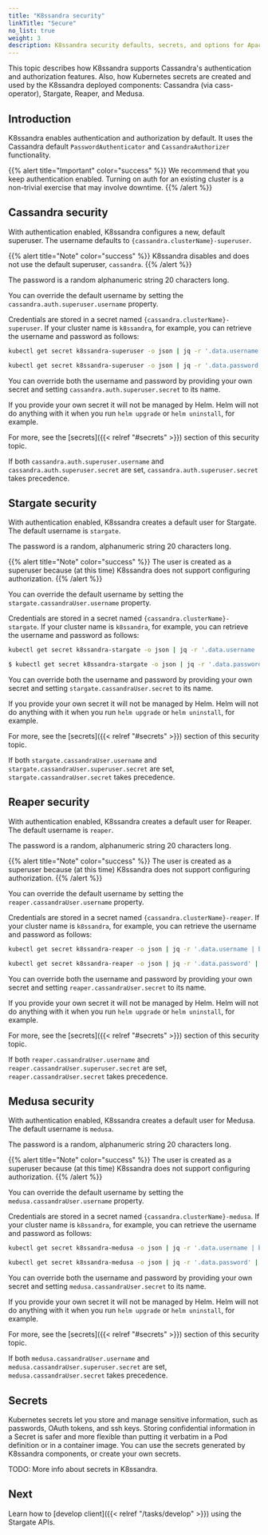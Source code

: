 ```yaml
---
title: "K8ssandra security"
linkTitle: "Secure"
no_list: true
weight: 3
description: K8ssandra security defaults, secrets, and options for Apache Cassandra&reg; authentication and role-based authorization.
---
```


This topic describes how K8ssandra supports Cassandra's authentication and authorization features. Also, how Kubernetes secrets are created and used by the K8ssandra deployed components: Cassandra (via cass-operator), Stargate, Reaper, and Medusa. 

## Introduction

K8ssandra enables authentication and authorization by default. It uses the Cassandra default `PasswordAuthenticator` and `CassandraAuthorizer` functionality.  

{{% alert title="Important" color="success" %}}
We recommend that you keep authentication enabled. Turning on auth for an existing cluster is a non-trivial exercise that may involve downtime.
{{% /alert %}}

## Cassandra security

With authentication enabled, K8ssandra configures a new, default superuser. The username defaults to `{cassandra.clusterName}-superuser`. 

{{% alert title="Note" color="success" %}}
K8ssandra disables and does not use the default superuser, `cassandra`.
{{% /alert %}}

The password is a random alphanumeric string 20 characters long.

You can override the default username by setting the `cassandra.auth.superuser.username` property.

Credentials are stored in a secret named `{cassandra.clusterName}-superuser`. If your cluster name is `k8ssandra`, for example, you can retrieve the username and password as follows:

```bash
kubectl get secret k8ssandra-superuser -o json | jq -r '.data.username | base64 --decode
```

```bash
kubectl get secret k8ssandra-superuser -o json | jq -r '.data.password' | base64 --decode
```

You can override both the username and password by providing your own secret and setting `cassandra.auth.superuser.secret` to its name.

If you provide your own secret it will not be managed by Helm. Helm will not do anything with it when you run `helm upgrade` or `helm uninstall`, for example.

For more, see the [secrets]({{< relref "#secrets" >}}) section of this security topic.

If both `cassandra.auth.superuser.username` and `cassandra.auth.superuser.secret` are set, `cassandra.auth.superuser.secret` takes precedence.

## Stargate security

With authentication enabled, K8ssandra creates a default user for Stargate. The default username is `stargate`. 

The password is a random, alphanumeric string 20 characters long.

{{% alert title="Note" color="success" %}}
The user is created as a superuser because (at this time) K8ssandra does not support configuring authorization.
{{% /alert %}}

You can override the default username by setting the `stargate.cassandraUser.username` property.

Credentials are stored in a secret named `{cassandra.clusterName}-stargate`. If your cluster name is `k8ssandra`, for example, you can retrieve the username and password as follows:

```bash
kubectl get secret k8ssandra-stargate -o json | jq -r '.data.username | base64 --decode
```

```bash
$ kubectl get secret k8ssandra-stargate -o json | jq -r '.data.password' | base64 --decode
```

You can override both the username and password by providing your own secret and setting `stargate.cassandraUser.secret` to its name. 

If you provide your own secret it will not be managed by Helm. Helm will not do anything with it when you run `helm upgrade` or `helm uninstall`, for example.

For more, see the [secrets]({{< relref "#secrets" >}}) section of this security topic.

If both `stargate.cassandraUser.username` and `stargate.cassandraUser.superuser.secret` are set, `stargate.cassandraUser.secret` takes precedence.

## Reaper security

With authentication enabled, K8ssandra creates a default user for Reaper. The default username is `reaper`. 

The password is a random, alphanumeric string 20 characters long.

{{% alert title="Note" color="success" %}}
The user is created as a superuser because (at this time) K8ssandra does not support configuring authorization.
{{% /alert %}}

You can override the default username by setting the `reaper.cassandraUser.username` property.

Credentials are stored in a secret named `{cassandra.clusterName}-reaper`. If your cluster name is `k8ssandra`, for example, you can retrieve the username and password as follows:

```bash
kubectl get secret k8ssandra-reaper -o json | jq -r '.data.username | base64 --decode
```

```bash
kubectl get secret k8ssandra-reaper -o json | jq -r '.data.password' | base64 --decode
```

You can override both the username and password by providing your own secret and setting `reaper.cassandraUser.secret` to its name.

If you provide your own secret it will not be managed by Helm. Helm will not do anything with it when you run `helm upgrade` or `helm uninstall`, for example.

For more, see the [secrets]({{< relref "#secrets" >}}) section of this security topic.

If both `reaper.cassandraUser.username` and `reaper.cassandraUser.superuser.secret` are set, `reaper.cassandraUser.secret` takes precedence.

## Medusa security

With authentication enabled, K8ssandra creates a default user for Medusa. The default username is `medusa`. 

The password is a random, alphanumeric string 20 characters long.

{{% alert title="Note" color="success" %}}
The user is created as a superuser because (at this time) K8ssandra does not support configuring authorization.
{{% /alert %}}

You can override the default username by setting the `medusa.cassandraUser.username` property.

Credentials are stored in a secret named `{cassandra.clusterName}-medusa`. If your cluster name is `k8ssandra`, for example, you can retrieve the username and password as follows:

```bash
kubectl get secret k8ssandra-medusa -o json | jq -r '.data.username | base64 --decode
```

```bash
kubectl get secret k8ssandra-medusa -o json | jq -r '.data.password' | base64 --decode
```

You can override both the username and password by providing your own secret and setting `medusa.cassandraUser.secret` to its name.

If you provide your own secret it will not be managed by Helm. Helm will not do anything with it when you run `helm upgrade` or `helm uninstall`, for example.

For more, see the [secrets]({{< relref "#secrets" >}}) section of this security topic.

If both `medusa.cassandraUser.username` and `medusa.cassandraUser.superuser.secret` are set, `medusa.cassandraUser.secret` takes precedence.

## Secrets

Kubernetes secrets let you store and manage sensitive information, such as passwords, OAuth tokens, and ssh keys. Storing confidential information in a Secret is safer and more flexible than putting it verbatim in a Pod definition or in a container image. You can use the secrets generated by K8ssandra components, or create your own secrets.

TODO: More info about secrets in K8ssandra.

## Next

Learn how to [develop client]({{< relref "/tasks/develop" >}}) using the Stargate APIs. 
